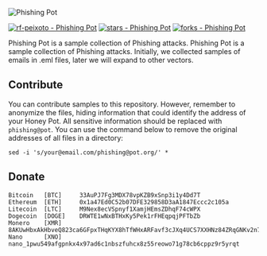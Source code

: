 ![Phishing Pot](https://github.com/rf-peixoto/phishing_pot/blob/main/Resources/img/phishing_pot.png)

[![rf-peixoto - Phishing Pot](https://img.shields.io/static/v1?label=rf-peixoto&message=PhishingPot&color=yellow&logo=github)](https://github.com/rf-peixoto/phishing_pot)
[![stars - Phishing Pot](https://img.shields.io/github/stars/rf-peixoto/phishing_pot?style=social)](https://github.com/rf-peixoto/phishing_pot)
[![forks - Phishing Pot](https://img.shields.io/github/forks/rf-peixoto/phishing_pot?style=social)](https://github.com/rf-peixoto/phishing_pot)


Phishing Pot is a sample collection of Phishing attacks. Phishing Pot is a sample collection of Phishing attacks. Initially, we collected samples of emails in .eml files, later we will expand to other vectors.


## Contribute

You can contribute samples to this repository. However, remember to anonymize the files, hiding information that could identify the address of your Honey Pot. All sensitive information should be replaced with ```phishing@pot```. You can use the command below to remove the original addresses of all files in a directory:

```
sed -i 's/your@email.com/phishing@pot.org/' *
```

## Donate

```
Bitcoin   [BTC]     33AuPJ7Fg3MDX78vpKZB9xSnp3i1y4Dd7T
Ethereum  [ETH]     0x1a47Ed0C52b07DFE329858D3aA1847Eccc2c105a
Litecoin  [LTC]     M9Nex8ecVSpnyf1XamjHEmsZDhqF74cWPX
Dogecoin  [DOGE]    DRWTE1wNxBTHxKy5Pek1rFHEqpqjPFTbZb
Monero    [XMR]     8AKUwHbxAkHbveQ823ca6GFpxTHqKYX8hTfWHxARFavf3cJXq4UCS7XXHNz84ZRqGNKv2n7R1DXez7HRUNu136QHMyJJVp2
Nano      [XNO]     nano_1pwu549afgpnkx4x97ad6c1nbszfuhcx8z55reowo71g78cb6cppz9r5yrqt
```
